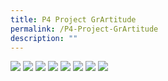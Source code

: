 ```yaml
---
title: P4 Project GrArtitude
permalink: /P4-Project-GrArtitude
description: ""
---
```

![](/images/4%20Respect.jpg)
![](/images/4%20Respect%202.jpg)
![](/images/4%20Peseverance.jpg)
![](/images/4%20Peseverance%202.jpg)
![](/images/4%20Integrity.jpg)
![](/images/4%20Integrity%204.jpg)
![](/images/4%20Integrity%202.jpg)
![](/images/4%20Integrity%203.jpg)
